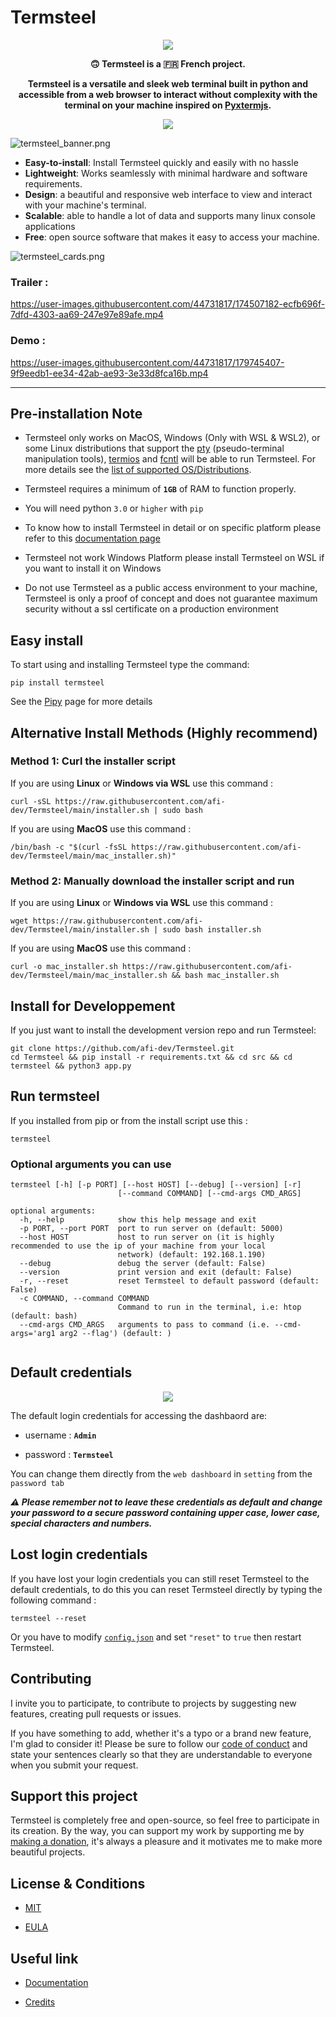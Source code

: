 # Termsteel


<p align="center"><img src="https://raw.githubusercontent.com/afi-dev/Termsteel/main/.github/assets/termsteel_logo.png" style="max-width: 100%;"></p>

<p align="center"><b>🙃 Termsteel is a 🇫🇷 French project. </b></p>

<p align="center"><strong>Termsteel is a versatile and sleek web terminal built in python and accessible from a web browser to interact without complexity with the terminal on your machine inspired on <a href="https://github.com/cs01/pyxtermjs">Pyxtermjs</a>.</strong></p>

<p align="center"><a href="https://github.com/afi-dev/Termsteel/blob/main/OS_SUPPORT.md"><img src="https://i.imgur.com/XBceujJ.png" style="max-width: 100%;"></a></p>

![termsteel_banner.png](https://raw.githubusercontent.com/afi-dev/Termsteel/main/.github/assets/termsteel_banner.png)

- **Easy-to-install**: Install Termsteel quickly and easily with no hassle
- **Lightweight**: Works seamlessly with minimal hardware and software requirements.
- **Design**: a beautiful and responsive web interface to view and interact with your machine's terminal.
- **Scalable**: able to handle a lot of data and supports many linux console applications
- **Free**: open source software that makes it easy to access your machine.

![termsteel_cards.png](https://raw.githubusercontent.com/afi-dev/Termsteel/main/.github/assets/termsteel_cards.png)

### Trailer : 

https://user-images.githubusercontent.com/44731817/174507182-ecfb696f-7dfd-4303-aa69-247e97e89afe.mp4

### Demo : 

https://user-images.githubusercontent.com/44731817/179745407-9f9eedb1-ee34-42ab-ae93-3e33d8fca16b.mp4

-----

## Pre-installation Note

- Termsteel only works on MacOS, Windows (Only with WSL & WSL2), or some Linux distributions that support the [pty](https://docs.python.org/3/library/pty.html) (pseudo-terminal manipulation tools), [termios](https://docs.python.org/3/library/termios.html) and [fcntl](http://manpages.ubuntu.com/manpages/bionic/man2/fcntl.2.html) will be able to run Termsteel. For more details see the [list of supported OS/Distributions](https://github.com/afi-dev/Termsteel/blob/main/OS_SUPPORT.md).

- Termsteel requires a minimum of **`1GB`** of RAM to function properly.

- You will need python `3.0` or `higher` with `pip`

- To know how to install Termsteel in detail or on specific platform please refer to this [documentation page](https://github.com/afi-dev/Termsteel/wiki/Install-Termsteel)

- Termsteel not work Windows Platform please install Termsteel on WSL if you want to install it on Windows

- Do not use Termsteel as a public access environment to your machine, Termsteel is only a proof of concept and does not guarantee maximum security without a ssl certificate on a production environment

## Easy install 

To start using and installing Termsteel type the command:

```
pip install termsteel
```
See the [Pipy](https://pypi.org/project/termsteel/) page for more details

## Alternative Install Methods (Highly recommend)

### Method 1: Curl the installer script

If you are using **Linux** or **Windows via WSL** use this command :
```
curl -sSL https://raw.githubusercontent.com/afi-dev/Termsteel/main/installer.sh | sudo bash
```

If you are using **MacOS** use this command :
```
/bin/bash -c "$(curl -fsSL https://raw.githubusercontent.com/afi-dev/Termsteel/main/mac_installer.sh)"
```

### Method 2: Manually download the installer script and run

If you are using **Linux** or **Windows via WSL** use this command :
```
wget https://raw.githubusercontent.com/afi-dev/Termsteel/main/installer.sh | sudo bash installer.sh
```

If you are using **MacOS** use this command :
```
curl -o mac_installer.sh https://raw.githubusercontent.com/afi-dev/Termsteel/main/mac_installer.sh && bash mac_installer.sh
```

## Install for Developpement
If you just want to install the development version repo and run Termsteel:

```
git clone https://github.com/afi-dev/Termsteel.git
cd Termsteel && pip install -r requirements.txt && cd src && cd termsteel && python3 app.py
```

## Run termsteel

If you installed from pip or from the install script use this :
```
termsteel
```

### Optional arguments you can use
```
termsteel [-h] [-p PORT] [--host HOST] [--debug] [--version] [-r]
                        [--command COMMAND] [--cmd-args CMD_ARGS]

optional arguments:
  -h, --help            show this help message and exit
  -p PORT, --port PORT  port to run server on (default: 5000)
  --host HOST           host to run server on (it is highly recommended to use the ip of your machine from your local
                        network) (default: 192.168.1.190)
  --debug               debug the server (default: False)
  --version             print version and exit (default: False)
  -r, --reset           reset Termsteel to default password (default: False)
  -c COMMAND, --command COMMAND
                        Command to run in the terminal, i.e: htop (default: bash)
  --cmd-args CMD_ARGS   arguments to pass to command (i.e. --cmd-args='arg1 arg2 --flag') (default: )
  
```

## Default credentials

<p align="center"><img src="https://i.imgur.com/zs3tXc2.png" style="max-width: 100%;"></p>

The default login credentials for accessing the dashbaord are:

- username : **`Admin`**

- password : **`Termsteel`**

You can change them directly from the `web dashboard` in `setting` from the `password tab`

***⚠️ Please remember not to leave these credentials as default and change your password to a secure password containing upper case, lower case, special characters and numbers.***

## Lost login credentials

If you have lost your login credentials you can still reset Termsteel to the default credentials, to do this you can reset Termsteel directly by typing the following command : 

```
termsteel --reset
``` 

Or you have to modify [`config.json`](https://github.com/afi-dev/Termsteel/blob/main/src/termsteel/config.json) and set `"reset"` to `true` then restart Termsteel.

## Contributing

I invite you to participate, to contribute to projects by suggesting new features, creating pull requests or issues.

If you have something to add, whether it's a typo or a brand new feature, I'm glad to consider it! Please be sure to follow our [code of conduct](https://github.com/afi-dev/Termsteel/blob/main/CODE_OF_CONDUCT.md) and state your sentences clearly so that they are understandable to everyone when you submit your request.

## Support this project

Termsteel is completely free and open-source, so feel free to participate in its creation. By the way, you can support my work by supporting me by [making a donation](https://ko-fi.com/afidev), it's always a pleasure and it motivates me to make more beautiful projects. 

## License & Conditions

- [MIT](https://github.com/afi-dev/Termsteel/blob/main/LICENSE)

- [EULA](https://github.com/afi-dev/Termsteel/blob/main/EULA)

## Useful link

- [Documentation](https://github.com/afi-dev/Termsteel/wiki)

- [Credits](https://github.com/afi-dev/Termsteel/blob/main/CREDITS.md)
